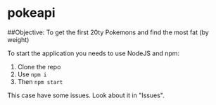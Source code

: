 # pokeapi 

##Objective: To get the first 20ty Pokemons and find the most fat (by weight)

To start the application you needs to use NodeJS and npm:

1. Clone the repo
2. Use `npm i`
3. Then `npm start`


This case have some issues. Look about it in "Issues".
